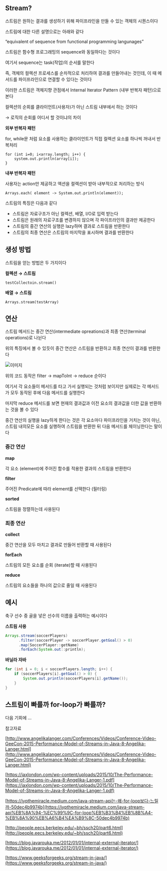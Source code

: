 ## Stream?

스트림은 원하는 결과를 생성하기 위해 파이프라인을 만들 수 있는 객체의 시퀀스이다

스트림에 대한 다른 설명으로는 아래와 같다 

“equivalent of sequence from functional programming langunages” 

스트림은 함수형 프로그래밍의 sequence와 동일하다는 것이다

여기서 sequence는 task(작업)의 순서를 말한다

즉, 객체의 컬렉션 프로세스를 순차적으로 처리하여 결과를 만들어내는 것인데, 이 때 메서드를 파이프라인으로 연결할 수 있다는 것이다 

이러한 스트림은 객체지향 관점에서 Internal Iterator Pattern (내부 반복자 패턴)으로 본다

컬렉션의 순회를 클라이언트(사용자)가 아닌 스트림 내부에서 하는 것이다

→ 로직의 순회를 어디서 할 것이냐의 차이

**외부 반복자 패턴**

for, while문 처럼 요소를 사용하는 클라이언트가 직접 컬렉션 요소를 하나씩 꺼내서 반복처리

```
for (int i=0; i<array.length; i++) {
	system.out.println(array[i]);
}
```

**내부 반복자 패턴**

사용자는 action만 제공하고 액션을 컬렉션이 받아 내부적으로 처리하는 방식

```
Arrays.each( element -> System.out.println(element));
```

스트림의 특징은 다음과 같다

- 스트림은 자료구조가 아닌 컬렉션, 배열, I/O로 입력 받는다
- 스트림은 원래의 자료구조를 변경하지 않으며 각 파이프라인의 결과만 제공한다
- 스트림의 중간 연산의 실행은 lazy하며 결과로 스트림을 반환한다
- 스트림의 최종 연산은 스트림의 마지막을 표시하며 결과를 반환한다

## 생성 방법

스트림을 얻는 방법은 두 가지이다

**컬렉션 → 스트림**

```
testCollectoin.stream()
```

**배열 → 스트림**

```
Arrays.stream(testArray)
```

## 연산

스트림 메서드는 중간 연산(intermediate opreations)과 최종 연산(terminal operations)로 나뉜다

위의 특징에서 볼 수 있듯이 중간 연산은 스트림을 반환하고 최종 연산이 결과를 반환한다 

![이미지](/stream.png)

위의 코드 동작은 filter → mapToInt → reduce 순이다

여기서 각 요소들이 메서드를 타고 가서 실행되는 것처럼 보이지만 실제로는 각 메서드가 모두 동작된 후에 다음 메서드를 실행한다

마지막 reduce 메서드를 보면 현재의 결과값과 이전 요소의 결과값을 더한 값을 반환하는 것을 볼 수 있다

중간 연산의 실행을 lazy하게 한다는 것은 각 요소마다 파이프라인을 거치는 것이 아닌, 스트림 내의모든 요소를 실행하여 스트림을 반환한 뒤 다음 메서드를 체이닝한다는 말이다

### 중간 연산

**map**

각 요소 (element)에 주어진 함수를 적용한 결과의 스트림을 반환한다

**filter**

주어진 Predicate에 따라 element를 선택한다 (필터링)

**sorted**

스트림을 정렬하는데 사용된다

### 최종 연산

**collect**

중간 연산을 모두 마치고 결과로 만들어 반환할 때 사용된다

**forEach**

스트림의 모든 요소를 순회 (iterate)할 때 사용된다

**reduce**

스트림의 요소들을 하나의 값으로 줄일 때 사용된다

## 예시

축구 선수 중 골을 넣은 선수의 이름을 출력하는 예시이다

**스트림 사용**

```java
Arrays.stream(soccerPlayers)
      .filter(soccerPlayer -> soccerPlayer.getGoal() > 0)
      .map(SoccerPlayer::getName)
      .forEach(System.out::println);
```

**바닐라 자바**

```java
for (int i = 0; i < soccerPlayers.length; i++) {
    if (soccerPlayers[i].getGoal() > 0) {
        System.out.println(soccerPlayers[i].getName());
    }
}
```

## 스트림이 빠를까 for-loop가 빠를까?

다음 기회에 … 

참고자료

[http://www.angelikalanger.com/Conferences/Videos/Conference-Video-GeeCon-2015-Performance-Model-of-Streams-in-Java-8-Angelika-Langer.html](http://www.angelikalanger.com/Conferences/Videos/Conference-Video-GeeCon-2015-Performance-Model-of-Streams-in-Java-8-Angelika-Langer.html)

[https://jaxlondon.com/wp-content/uploads/2015/10/The-Performance-Model-of-Streams-in-Java-8-Angelika-Langer-1.pdf](https://jaxlondon.com/wp-content/uploads/2015/10/The-Performance-Model-of-Streams-in-Java-8-Angelika-Langer-1.pdf)

[https://jypthemiracle.medium.com/java-stream-api는-왜-for-loop보다-느릴까-50dec4b9974b](https://jypthemiracle.medium.com/java-stream-api%EB%8A%94-%EC%99%9C-for-loop%EB%B3%B4%EB%8B%A4-%EB%8A%90%EB%A6%B4%EA%B9%8C-50dec4b9974b)

[http://people.eecs.berkeley.edu/~bh/ssch20/part6.html](http://people.eecs.berkeley.edu/~bh/ssch20/part6.html)

[https://blog.javarouka.me/2012/01/01/internal-external-iterator/](https://blog.javarouka.me/2012/01/01/internal-external-iterator/)

[https://www.geeksforgeeks.org/stream-in-java/](https://www.geeksforgeeks.org/stream-in-java/)
